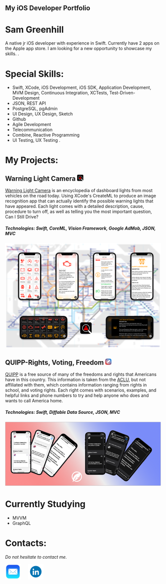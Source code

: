 ## My iOS Developer Portfolio
# Sam Greenhill
A native jr iOS developer with experience in Swift. Currently have 2 apps on the Apple app store. I am looking for a new opportunity to showcase my skills. 
.

# Special Skills:
* Swift, XCode, iOS Development, iOS SDK, Application Development, MVM Design, Continuous Integration, XCTests, Test-Driven-Development
* JSON, REST API
* PostgreSQL, pgAdmin
* UI Design, UX Design, Sketch
* Github
* Agile Development
* Telecommunication
* Combine, Reactive Programming 
* UI Testing, UX Testing
.

# My Projects:

## Warning Light Camera <a href="https://apps.apple.com/us/app/warning-light-camera/id1465343815?ls=1" target="_blank"><img src="assets/icon.png" width="20" title="Warning Light Camera"></a>

[Warning Light Camera](https://apps.apple.com/us/app/warning-light-camera/id1465343815?ls=1) is an encyclopedia of dashboard lights from most vehicles on the road today. Using XCode's CreateML to produce an image recognition app that can actually identify the possible warning lights that have appeared. Each light comes with a detailed description, cause, procedure to turn off, as well as telling you the most important question, Can I Still Drive?

##### Technologies: Swift, CoreML, Vision Framework, Google AdMob, JSON, MVC

<p align="center">
<a href="https://apps.apple.com/us/app/warning-light-camera/id1465343815?ls=1" target="_blank"><img src="assets/WarningLightCamera.png" width="900" title="Warning Light Camera"></a>
  
  
## QUIPP-Rights, Voting, Freedom <a href="https://apps.apple.com/us/app/quipp-rights-voting-freedom/id1535290604" target="_blank"><img src="assets/ACLUicon.png" width="20" title="QUIPP"></a>
  
[QUIPP](https://apps.apple.com/us/app/quipp-rights-voting-freedom/id1535290604) is a free source of many of the freedoms and rights that Americans have in this country. This information is taken from the [ACLU]("https://www.aclu.org"), but not affiliated with them, which contains information ranging from rights in school, and voting rights. Each right comes with scenarios, examples, and helpful links and phone numbers to try and help anyone who does and wants to call America home. 
  
##### Technologies: Swift, Diffable Data Source, JSON, MVC
  
<p align="center"> <a href="https://apps.apple.com/us/app/quipp-rights-voting-freedom/id1535290604" target="_blank"><img src="assets/QUIPP.png" width="900" title="QUIPP-Rights, Voting, Freedom"></a>
  
# Currently Studying
  
* MVVM
* GraphQL

  
# Contacts:
*Do not hesitate to contact me.*

<a href="mailto:samgusaapp1993@gmail.com" target="_blank"><img src="assets/email.jpg" width="50" title="Email"></a>&nbsp;&nbsp;&nbsp;&nbsp;&nbsp;&nbsp;<a href="https://www.linkedin.com/in/sam-greenhill-408412173" target="_blank"><img src="assets/linkedin.png" width="50" title="LinkedIn"></a>
